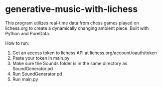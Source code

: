 # generative-music-with-lichess
This program utilizes real-time data from chess games played on lichess.org to create a dynamically changing ambient piece. Built with Python and PureData.

How to run:

1. Get an access token to lichess API at lichess.org/account/oauth/token
2. Paste your token in main.py
3. Make sure the Sounds folder is in the same directory as SoundGenerator.pd
4. Run SoundGenerator.pd
5. Run main.py
